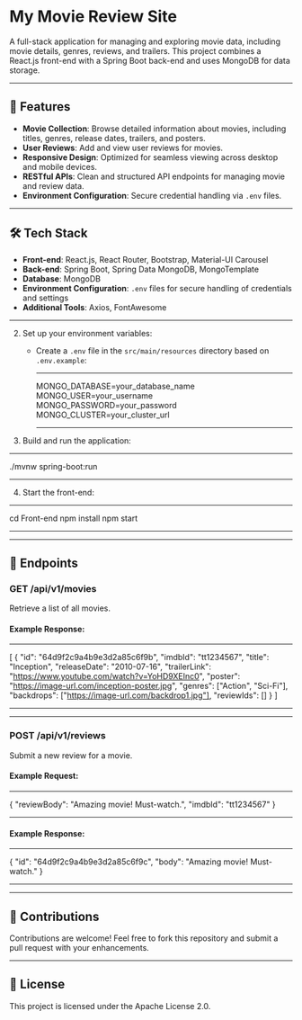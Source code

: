 # My Movie Review Site

A full-stack application for managing and exploring movie data, including movie details, genres, reviews, and trailers. This project combines a React.js front-end with a Spring Boot back-end and uses MongoDB for data storage.

---

## 🚀 Features

- **Movie Collection**: Browse detailed information about movies, including titles, genres, release dates, trailers, and posters.
- **User Reviews**: Add and view user reviews for movies.
- **Responsive Design**: Optimized for seamless viewing across desktop and mobile devices.
- **RESTful APIs**: Clean and structured API endpoints for managing movie and review data.
- **Environment Configuration**: Secure credential handling via `.env` files.

---

## 🛠️ Tech Stack

- **Front-end**: React.js, React Router, Bootstrap, Material-UI Carousel
- **Back-end**: Spring Boot, Spring Data MongoDB, MongoTemplate
- **Database**: MongoDB
- **Environment Configuration**: `.env` files for secure handling of credentials and settings
- **Additional Tools**: Axios, FontAwesome

---

2. Set up your environment variables:
   - Create a `.env` file in the `src/main/resources` directory based on `.env.example`:
     ***
     MONGO_DATABASE=your_database_name
     MONGO_USER=your_username
     MONGO_PASSWORD=your_password
     MONGO_CLUSTER=your_cluster_url
     ***

3. Build and run the application:
***
./mvnw spring-boot:run
***

4. Start the front-end:
***
cd Front-end
npm install
npm start
***

---

## 🧪 Endpoints

### **GET /api/v1/movies**
Retrieve a list of all movies.

#### Example Response:
***
[
  {
    "id": "64d9f2c9a4b9e3d2a85c6f9b",
    "imdbId": "tt1234567",
    "title": "Inception",
    "releaseDate": "2010-07-16",
    "trailerLink": "https://www.youtube.com/watch?v=YoHD9XEInc0",
    "poster": "https://image-url.com/inception-poster.jpg",
    "genres": ["Action", "Sci-Fi"],
    "backdrops": ["https://image-url.com/backdrop1.jpg"],
    "reviewIds": []
  }
]
***

---

### **POST /api/v1/reviews**
Submit a new review for a movie.

#### Example Request:
***
{
  "reviewBody": "Amazing movie! Must-watch.",
  "imdbId": "tt1234567"
}
***

#### Example Response:
***
{
  "id": "64d9f2c9a4b9e3d2a85c6f9c",
  "body": "Amazing movie! Must-watch."
}
***

---

## 🤝 Contributions

Contributions are welcome! Feel free to fork this repository and submit a pull request with your enhancements.

---

## 📜 License

This project is licensed under the Apache License 2.0.

